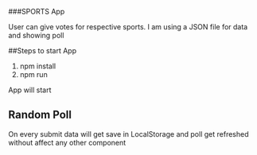 ###SPORTS App

User can give votes for respective sports. I am using a JSON file for data and showing poll

##Steps to start App

1. npm install
2. npm run


App will start

## Random Poll

On every submit data will get save in LocalStorage and poll get refreshed without affect any other component
